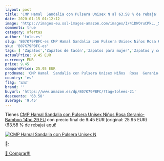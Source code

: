 ```yaml
---
layout: post
title: 'CMP Hamal  Sandalia con Pulsera Unisex N al 63.58 % de rebaja'
date: 2020-01-15 01:12:12
image: 'https://images-eu.ssl-images-amazon.com/images/I/41DWOruCPkL._SL400_.jpg'
comments: true
category: ofertas
author: 'tole.es'
slug: 'B07K79PBFC-es CMP Hamal Sandalia con Pulsera Unisex Niños Rosa Geranio-...'
sku: 'B07K79PBFC-es'
tags: [ 'Zapatos','Zapatos de tacón','Zapatos para mujer','Zapatos y complementos','sandalia', ]
actualPrice: 9.45 EUR
currency: EUR
price: 9.45
comparePrice: 25.95 EUR
prodname: 'CMP Hamal  Sandalia con Pulsera Unisex Niños  Rosa  Geranio-Bamboo 14hc   29 EU'
country: 'es'
flag: '🇪🇸'
brand: ''
buyurl: 'https://www.amazon.es/dp/B07K79PBFC/?tag=tolees-21'
descuento: '63.58'
average: '9.45'
---
```


Tienes [CMP Hamal  Sandalia con Pulsera Unisex Niños  Rosa  Geranio-Bamboo 14hc   29 EU](https://www.amazon.es/dp/B07K79PBFC/?tag=tolees-21) con precio final de  9.45 EUR (original: 25.95 EUR) (63.58 %  de rebaja) aqui!

[![CMP Hamal  Sandalia con Pulsera Unisex N](https://images-eu.ssl-images-amazon.com/images/I/41DWOruCPkL._SL400_.jpg)](https://www.amazon.es/dp/B07K79PBFC/?tag=tolees-21)

🔎:


[🛒 Comprar!!!](https://www.amazon.es/dp/B07K79PBFC/?tag=tolees-21)
